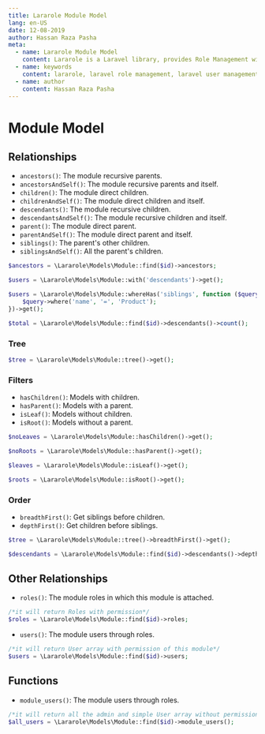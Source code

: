 ```yaml
---
title: Lararole Module Model
lang: en-US
date: 12-08-2019
author: Hassan Raza Pasha
meta:
  - name: Lararole Module Model
    content: Lararole is a Laravel library, provides Role Management with permissions. Basically this library provides a basic structure of application and instructions to use it. Using this manageable structure you can build large and robust applications.Lararole is accessible, powerful, and provides tools required for large, robust applications. Each module belongs to any role and that role has read or write permission. User can't visit module any page without any permission. Even Without write permission User can't perform any action like create, update or delete. These permissions are controlled by middleware permission.read and permission.write.
  - name: keywords
    content: lararole, laravel role management, laravel user management, laravel library, laravel package, laravel management system
  - name: author
	content: Hassan Raza Pasha
---
```


# Module Model

## Relationships

-   `ancestors()`: The module recursive parents.
-   `ancestorsAndSelf()`: The module recursive parents and itself.
-   `children()`: The module direct children.
-   `childrenAndSelf()`: The module direct children and itself.
-   `descendants()`: The module recursive children.
-   `descendantsAndSelf()`: The module recursive children and itself.
-   `parent()`: The module direct parent.
-   `parentAndSelf()`: The module direct parent and itself.
-   `siblings()`: The parent's other children.
-   `siblingsAndSelf()`: All the parent's children.

```php
$ancestors = \Lararole\Models\Module::find($id)->ancestors;

$users = \Lararole\Models\Module::with('descendants')->get();

$users = \Lararole\Models\Module::whereHas('siblings', function ($query) {
    $query->where('name', '=', 'Product');
})->get();

$total = \Lararole\Models\Module::find($id)->descendants()->count();
```

### Tree

```php
$tree = \Lararole\Models\Module::tree()->get();
```

### Filters

-   `hasChildren()`: Models with children.
-   `hasParent()`: Models with a parent.
-   `isLeaf()`: Models without children.
-   `isRoot()`: Models without a parent.

```php
$noLeaves = \Lararole\Models\Module::hasChildren()->get();

$noRoots = \Lararole\Models\Module::hasParent()->get();

$leaves = \Lararole\Models\Module::isLeaf()->get();

$roots = \Lararole\Models\Module::isRoot()->get();
```

### Order

-   `breadthFirst()`: Get siblings before children.
-   `depthFirst()`: Get children before siblings.

```php
$tree = \Lararole\Models\Module::tree()->breadthFirst()->get();

$descendants = \Lararole\Models\Module::find($id)->descendants()->depthFirst()->get();
```

## Other Relationships

-   `roles()`: The module roles in which this module is attached.

```php
/*it will return Roles with permission*/
$roles = \Lararole\Models\Module::find($id)->roles;
```

-   `users()`: The module users through roles.

```php
/*it will return User array with permission of this module*/
$users = \Lararole\Models\Module::find($id)->users;
```

## Functions

-   `module_users()`: The module users through roles.

```php
/*it will return all the admin and simple User array without permission*/
$all_users = \Lararole\Models\Module::find($id)->module_users();
```